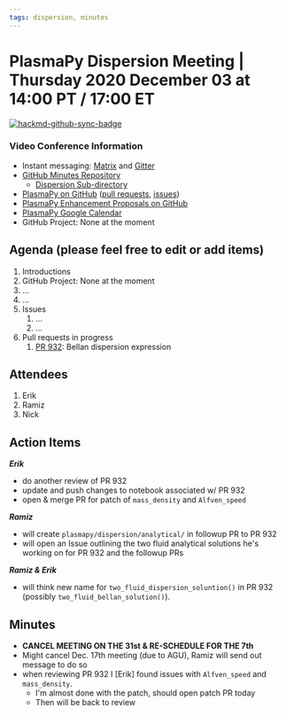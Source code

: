 ```yaml
---
tags: dispersion, minutes
---
```


# PlasmaPy Dispersion Meeting | Thursday 2020 December 03 at 14:00 PT / 17:00 ET

[![hackmd-github-sync-badge](https://hackmd.io/ZruvuqHMQRSuJDe1a2RoTA/badge)](https://hackmd.io/ZruvuqHMQRSuJDe1a2RoTA)

### Video Conference Information
* Instant messaging: [Matrix](https://element.im/app/#/room/#plasmapy:openastronomy.org) and [Gitter](https://gitter.im/PlasmaPy/Lobby)
* [GitHub Minutes Repository](https://github.com/PlasmaPy/plasmapy-meeting-notes)
    * [Dispersion Sub-directory](https://github.com/PlasmaPy/plasmapy-meeting-notes/tree/master/dispersion_2020-present)
* [PlasmaPy on GitHub](https://github.com/PlasmaPy/plasmapy) ([pull requests](https://github.com/PlasmaPy/plasmapy/pulls), [issues](https://github.com/PlasmaPy/plasmapy/issues))
* [PlasmaPy Enhancement Proposals on GitHub](https://github.com/PlasmaPy/PlasmaPy-PLEPs)
* [PlasmaPy Google Calendar](https://calendar.google.com/calendar?cid=bzVsb3ZkcW0zaWxsam00ZTlrMDd2cmw5bWdAZ3JvdXAuY2FsZW5kYXIuZ29vZ2xlLmNvbQ)
* GitHub Project: None at the moment

## Agenda (please feel free to edit or add items)

1. Introductions
2. GitHub Project: None at the moment
3. ...
4. ...
5. Issues
    1. ...
    2. ...
6. Pull requests in progress 
    1. [PR 932](https://github.com/PlasmaPy/PlasmaPy/pull/932): Bellan dispersion expression

## Attendees

1. Erik
2. Ramiz
3. Nick

## Action Items

***Erik***
* do another review of PR 932
* update and push changes to notebook associated w/ PR 932
* open & merge PR for patch of `mass_density` and `Alfven_speed`

***Ramiz***
* will create `plasmapy/dispersion/analytical/` in followup PR to PR 932
* will open an Issue outlining the two fluid analytical solutions he's working on for PR 932 and the followup PRs

***Ramiz & Erik***
* will think new name for `two_fluid_dispersion_soluntion()` in PR 932 (possibly `two_fluid_bellan_solution()`).

## Minutes

* **CANCEL MEETING ON THE 31st & RE-SCHEDULE FOR THE 7th**
* Might cancel Dec. 17th meeting (due to AGU), Ramiz will send out message to do so
* when reviewing PR 932 I [Erik] found issues with `Alfven_speed` and `mass_density`.
    * I'm almost done with the patch, should open patch PR today
    * Then will be back to review
